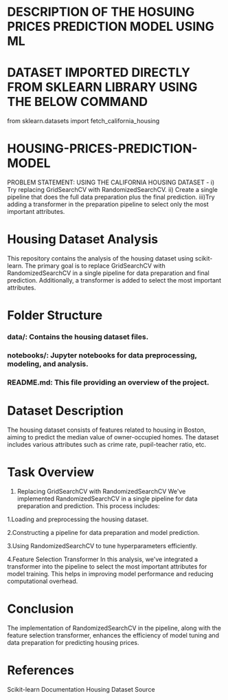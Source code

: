 # DESCRIPTION OF THE HOSUING PRICES PREDICTION MODEL USING ML

# DATASET IMPORTED DIRECTLY FROM SKLEARN LIBRARY USING THE BELOW COMMAND
from sklearn.datasets import fetch_california_housing

# HOUSING-PRICES-PREDICTION-MODEL
PROBLEM STATEMENT:  USING THE CALIFORNIA HOUSING DATASET      -   i) Try replacing GridSearchCV with RandomizedSearchCV.       ii) Create a single pipeline that does the full data preparation plus the final prediction.         iii)Try adding a transformer in the preparation pipeline to select only the most important attributes. 

# Housing Dataset Analysis
This repository contains the analysis of the housing dataset using scikit-learn. The primary goal is to replace GridSearchCV with RandomizedSearchCV in a single pipeline for data preparation and final prediction. Additionally, a transformer is added to select the most important attributes.

# Folder Structure
### data/: Contains the housing dataset files.
### notebooks/: Jupyter notebooks for data preprocessing, modeling, and analysis.
### README.md: This file providing an overview of the project.

# Dataset Description
The housing dataset consists of features related to housing in Boston, aiming to predict the median value of owner-occupied homes. The dataset includes various attributes such as crime rate, pupil-teacher ratio, etc.

# Task Overview
1. Replacing GridSearchCV with RandomizedSearchCV
We've implemented RandomizedSearchCV in a single pipeline for data preparation and prediction. This process includes:

1.Loading and preprocessing the housing dataset.

2.Constructing a pipeline for data preparation and model prediction.

3.Using RandomizedSearchCV to tune hyperparameters efficiently.

4.Feature Selection Transformer In this analysis, we've integrated a transformer into the pipeline to select the most important attributes for model training. This helps in improving model performance and reducing computational overhead.

# Conclusion 
The implementation of RandomizedSearchCV in the pipeline, along with the feature selection transformer, enhances the efficiency of model tuning and data preparation for predicting housing prices.

# References 
Scikit-learn Documentation Housing Dataset Source
